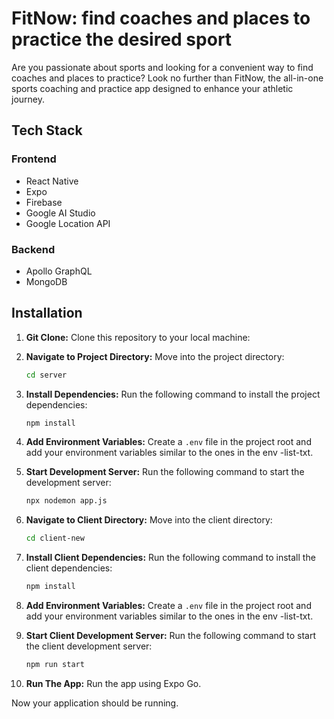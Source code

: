 # FitNow: find coaches and places to practice the desired sport

Are you passionate about sports and looking for a convenient way to find coaches and places to practice? Look no further than FitNow, the all-in-one sports coaching and practice app designed to enhance your athletic journey.

## Tech Stack

### Frontend

- React Native
- Expo
- Firebase
- Google AI Studio
- Google Location API

### Backend

- Apollo GraphQL
- MongoDB

## Installation

1. **Git Clone:** Clone this repository to your local machine:

2. **Navigate to Project Directory:** Move into the project directory:

   ```bash
   cd server
   ```

3. **Install Dependencies:** Run the following command to install the project dependencies:

   ```bash
   npm install
   ```

4. **Add Environment Variables:** Create a `.env` file in the project root and add your environment variables similar to the ones in the env -list-txt.

5. **Start Development Server:** Run the following command to start the development server:

   ```bash
   npx nodemon app.js
   ```

6. **Navigate to Client Directory:** Move into the client directory:

   ```bash
   cd client-new
   ```

7. **Install Client Dependencies:** Run the following command to install the client dependencies:

   ```bash
   npm install
   ```

8. **Add Environment Variables:** Create a `.env` file in the project root and add your environment variables similar to the ones in the env -list-txt.

9. **Start Client Development Server:** Run the following command to start the client development server:

   ```bash
   npm run start
   ```

10. **Run The App:** Run the app using Expo Go.

Now your application should be running.
